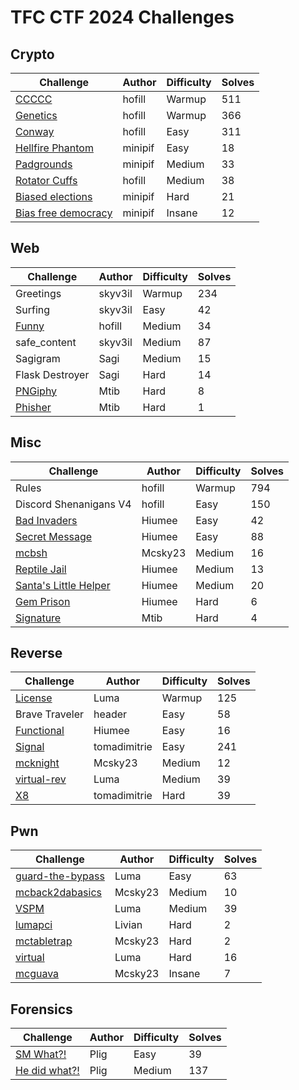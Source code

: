 # TFC CTF 2024 Challenges

## Crypto

Challenge|Author|Difficulty|Solves
-|-|-|-
[CCCCC](./crypto/ccccc/)|hofill|Warmup|511
[Genetics](./crypto/genetics/)|hofill|Warmup|366
[Conway](./crypto/conway/)|hofill|Easy|311
[Hellfire Phantom](./crypto/hellfire-phantom/)|minipif|Easy|18
[Padgrounds](./crypto/padgrounds/)|minipif|Medium|33
[Rotator Cuffs](./crypto/rotator-cuffs/)|hofill|Medium|38
[Biased elections](./crypto/biased-elections/)|minipif|Hard|21
[Bias free democracy](./crypto/bias_free_democracy/)|minipif|Insane|12

## Web

Challenge|Author|Difficulty|Solves
-|-|-|-
Greetings|skyv3il|Warmup|234
Surfing|skyv3il|Easy|42
[Funny](./web/funny/)|hofill|Medium|34
safe_content|skyv3il|Medium|87
Sagigram|Sagi|Medium|15
Flask Destroyer|Sagi|Hard|14
[PNGiphy](./web/PNGiphy/)|Mtib|Hard|8
[Phisher](./web/Phisher/)|Mtib|Hard|1

## Misc

Challenge|Author|Difficulty|Solves
-|-|-|-
Rules|hofill|Warmup|794
Discord Shenanigans V4|hofill|Easy|150
[Bad Invaders](./misc/bad_invaders/)|Hiumee|Easy|42
[Secret Message](./misc/secret_message/)|Hiumee|Easy|88
[mcbsh](./misc/mcbsh/)|Mcsky23|Medium|16
[Reptile Jail](./misc/reptile_jail/)|Hiumee|Medium|13
[Santa's Little Helper](./misc/santas_little_helper/)|Hiumee|Medium|20
[Gem Prison](./misc/gem_prison/)|Hiumee|Hard|6
[Signature](./misc/signature/)|Mtib|Hard|4

## Reverse

Challenge|Author|Difficulty|Solves
-|-|-|-
[License](./reverse/license/)|Luma|Warmup|125
Brave Traveler|header|Easy|58
[Functional](./reverse/functional/)|Hiumee|Easy|16
[Signal](./reverse/signal/)|tomadimitrie|Easy|241
[mcknight](./reverse/mcknight/)|Mcsky23|Medium|12
[virtual-rev](./reverse/virtual-rev/)|Luma|Medium|39
[X8](./reverse/x8/)|tomadimitrie|Hard|39

## Pwn

Challenge|Author|Difficulty|Solves
-|-|-|-
[guard-the-bypass](./pwn/guard-the-bypass/)|Luma|Easy|63
[mcback2dabasics](./pwn/mcback2dabasics/)|Mcsky23|Medium|10
[VSPM](./pwn/VSPM/)|Luma|Medium|39
[lumapci](./pwn/lumapci/)|Livian|Hard|2
[mctabletrap](./pwn/mctabletrap/)|Mcsky23|Hard|2
[virtual](./pwn/virtual/)|Luma|Hard|16
[mcguava](./pwn/mcguava/)|Mcsky23|Insane|7

## Forensics

Challenge|Author|Difficulty|Solves
-|-|-|-
[SM What?!](./forensics/He%20did%20what/)|Plig|Easy|39
[He did what?!](./forensics/SM%20What/)|Plig|Medium|137
